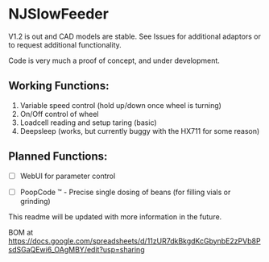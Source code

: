 # NJSlowFeeder

V1.2 is out and CAD models are stable. See Issues for additional adaptors or to request additional functionality.

Code is very much a proof of concept, and under development.

## Working Functions:
1. Variable speed control (hold up/down once wheel is turning)
2. On/Off control of wheel
3. Loadcell reading and setup taring (basic)
4. Deepsleep (works, but currently buggy with the HX711 for some reason)

## Planned Functions:
- [ ] WebUI for parameter control
- [ ] PoopCode :tm: - Precise single dosing of beans (for filling vials or grinding)


This readme will be updated with more information in the future.

BOM at https://docs.google.com/spreadsheets/d/11zUR7dkBkgdKcGbynbE2zPVb8PsdSGaQEwi6_OAgMBY/edit?usp=sharing
